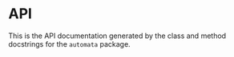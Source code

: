 # API

This is the API documentation generated by the class and method docstrings for the `automata` package.
